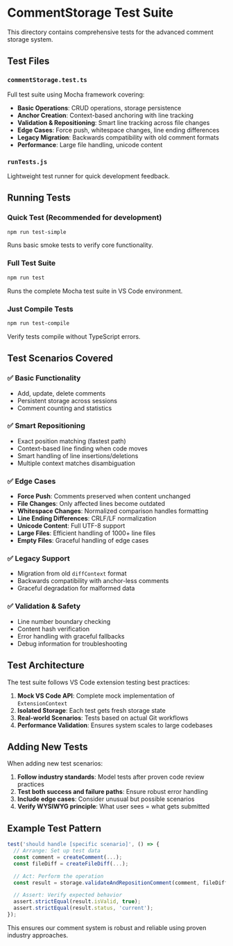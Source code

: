 # CommentStorage Test Suite

This directory contains comprehensive tests for the advanced comment storage system.

## Test Files

### `commentStorage.test.ts`
Full test suite using Mocha framework covering:
- **Basic Operations**: CRUD operations, storage persistence
- **Anchor Creation**: Context-based anchoring with line tracking
- **Validation & Repositioning**: Smart line tracking across file changes
- **Edge Cases**: Force push, whitespace changes, line ending differences
- **Legacy Migration**: Backwards compatibility with old comment formats
- **Performance**: Large file handling, unicode content

### `runTests.js`
Lightweight test runner for quick development feedback.

## Running Tests

### Quick Test (Recommended for development)
```bash
npm run test-simple
```
Runs basic smoke tests to verify core functionality.

### Full Test Suite
```bash
npm run test
```
Runs the complete Mocha test suite in VS Code environment.

### Just Compile Tests
```bash
npm run test-compile
```
Verify tests compile without TypeScript errors.

## Test Scenarios Covered

### ✅ **Basic Functionality**
- Add, update, delete comments
- Persistent storage across sessions
- Comment counting and statistics

### ✅ **Smart Repositioning**
- Exact position matching (fastest path)
- Context-based line finding when code moves
- Smart handling of line insertions/deletions
- Multiple context matches disambiguation

### ✅ **Edge Cases**
- **Force Push**: Comments preserved when content unchanged
- **File Changes**: Only affected lines become outdated
- **Whitespace Changes**: Normalized comparison handles formatting
- **Line Ending Differences**: CRLF/LF normalization
- **Unicode Content**: Full UTF-8 support
- **Large Files**: Efficient handling of 1000+ line files
- **Empty Files**: Graceful handling of edge cases

### ✅ **Legacy Support**
- Migration from old `diffContext` format
- Backwards compatibility with anchor-less comments
- Graceful degradation for malformed data

### ✅ **Validation & Safety**
- Line number boundary checking
- Content hash verification
- Error handling with graceful fallbacks
- Debug information for troubleshooting

## Test Architecture

The test suite follows VS Code extension testing best practices:

1. **Mock VS Code API**: Complete mock implementation of `ExtensionContext`
2. **Isolated Storage**: Each test gets fresh storage state
3. **Real-world Scenarios**: Tests based on actual Git workflows
4. **Performance Validation**: Ensures system scales to large codebases

## Adding New Tests

When adding new test scenarios:

1. **Follow industry standards**: Model tests after proven code review practices
2. **Test both success and failure paths**: Ensure robust error handling
3. **Include edge cases**: Consider unusual but possible scenarios
4. **Verify WYSIWYG principle**: What user sees = what gets submitted

## Example Test Pattern

```typescript
test('should handle [specific scenario]', () => {
  // Arrange: Set up test data
  const comment = createComment(...);
  const fileDiff = createFileDiff(...);

  // Act: Perform the operation
  const result = storage.validateAndRepositionComment(comment, fileDiff);

  // Assert: Verify expected behavior
  assert.strictEqual(result.isValid, true);
  assert.strictEqual(result.status, 'current');
});
```

This ensures our comment system is robust and reliable using proven industry approaches.

